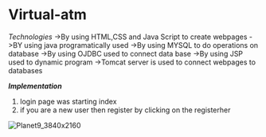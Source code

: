 # Virtual-atm
*Technologies*
->By using HTML,CSS and Java Script to create webpages
->BY using java programatically used
->By using MYSQL to do operations on database
->By using OJDBC used to connect data base
->By using JSP used to dynamic program
->Tomcat server is used to connect webpages to databases


***Implementation***
1) login page was starting index
2) if you are a new user then register by clicking on the registerher 

![Planet9_3840x2160](https://github.com/JaganGenji/Virtual-atm/assets/149280529/51d98f8e-9559-4baa-aa8b-663c37142ff0)


